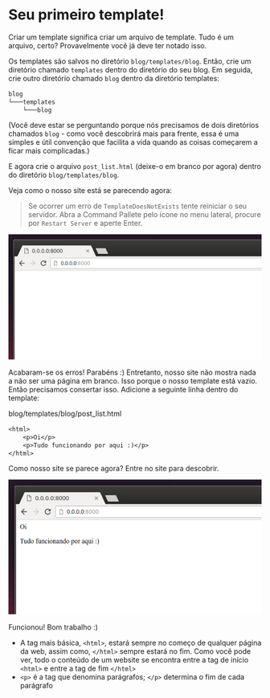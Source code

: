 # Seu primeiro template!



Criar um template significa criar um arquivo de template. Tudo é um arquivo, certo? Provavelmente você já deve ter notado isso.

Os templates são salvos no diretório `blog/templates/blog`. Então, crie um diretório chamado `templates` dentro do diretório do seu blog. Em seguida, crie outro diretório chamado `blog` dentro da diretório templates:

```text
blog
└───templates
    └───blog
```

\(Você deve estar se perguntando porque nós precisamos de dois diretórios chamados `blog` - como você descobrirá mais para frente, essa é uma simples e útil convenção que facilita a vida quando as coisas começarem a ficar mais complicadas.\)

E agora crie o arquivo `post_list.html` \(deixe-o em branco por agora\) dentro do diretório `blog/templates/blog`.

Veja como o nosso site está se parecendo agora:

> Se ocorrer um erro de `TemplateDoesNotExists` tente reiniciar o seu servidor. Abra a Command Pallete pelo ícone no menu lateral, procure por `Restart Server` e aperte Enter.

![](../.gitbook/assets/_step1.png)

Acabaram-se os erros! Parabéns :\) Entretanto, nosso site não mostra nada a não ser uma página em branco. Isso porque o nosso template está vazio. Então precisamos consertar isso. Adicione a seguinte linha dentro do template:

blog/templates/blog/post\_list.html

```markup
<html>
    <p>Oi</p>
    <p>Tudo funcionando por aqui :)</p>
</html>
```

Como nosso site se parece agora? Entre no site para descobrir.

![](../.gitbook/assets/_step2.png)

Funcionou! Bom trabalho :\)

* A tag mais básica, `<html>`, estará sempre no começo de qualquer página da web, assim como, `</html>` sempre estará no fim. Como você pode ver, todo o conteúdo de um website se encontra entre a tag de início `<html>` e entre a tag de fim `</html>`
* `<p>` é a tag que denomina parágrafos; `</p>` determina o fim de cada parágrafo

